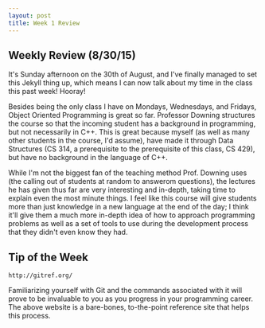 ```yaml
---
layout: post
title: Week 1 Review
---
```


## Weekly Review (8/30/15)

It's Sunday afternoon on the 30th of August, and I've finally managed to set this Jekyll thing up, which means I can now talk about my time in the class this past week! Hooray!

Besides being the only class I have on Mondays, Wednesdays, and Fridays, Object Oriented Programming is great so far. Professor Downing structures the course so that the incoming student has a background in programming, but not necessarily in C++. This is great because myself (as well as many other students in the course, I'd assume), have made it through Data Structures (CS 314, a prerequisite to the prerequisite of this class, CS 429), but have no background in the language of C++.

While I'm not the biggest fan of the teaching method Prof. Downing uses (the calling out of students at random to answerom questions), the lectures he has given thus far are very interesting and in-depth, taking time to explain even the most minute things. I feel like this course will give students more than just knowledge in a new language at the end of the day; I think it'll give them a much more in-depth idea of how to approach programming problems as well as a set of tools to use during the development process that they didn't even know they had.

## Tip of the Week 

    http://gitref.org/

Familiarizing yourself with Git and the commands associated with it will prove to be invaluable to you as you progress in your programming career. The above website is a bare-bones, to-the-point reference site that helps this process.
